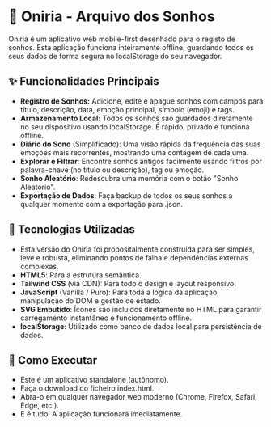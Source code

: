 # 🌙 Oniria - Arquivo dos Sonhos

Oniria é um aplicativo web mobile-first desenhado para o registo de sonhos. Esta aplicação funciona inteiramente offline, guardando todos os seus dados de forma segura no localStorage do seu navegador.

## ✨ Funcionalidades Principais
- **Registro de Sonhos:** Adicione, edite e apague sonhos com campos para título, descrição, data, emoção principal, símbolo (emoji) e tags.
- **Armazenamento Local:** Todos os sonhos são guardados diretamente no seu dispositivo usando localStorage. É rápido, privado e funciona offline.
- **Diário do Sono** (Simplificado): Uma visão rápida da frequência das suas emoções mais recorrentes, mostrando uma contagem de cada uma.
- **Explorar e Filtrar**: Encontre sonhos antigos facilmente usando filtros por palavra-chave (no título ou descrição), tag ou emoção.
- **Sonho Aleatório**: Redescubra uma memória com o botão "Sonho Aleatório".
- **Exportação de Dados**: Faça backup de todos os seus sonhos a qualquer momento com a exportação para .json.

## 🧠 Tecnologias Utilizadas
- Esta versão do Oniria foi propositalmente construída para ser simples, leve e robusta, eliminando pontos de falha e dependências externas complexas.
- **HTML5**: Para a estrutura semântica.
- **Tailwind CSS** (via CDN): Para todo o design e layout responsivo.
- **JavaScript** (Vanilla / Puro): Para toda a lógica da aplicação, manipulação do DOM e gestão de estado.
- **SVG Embutido**: Ícones são incluídos diretamente no HTML para garantir carregamento instantâneo e funcionamento offline.
- **localStorage**: Utilizado como banco de dados local para persistência de dados.

## 🚀 Como Executar
- Este é um aplicativo standalone (autônomo).
- Faça o download do ficheiro index.html.
- Abra-o em qualquer navegador web moderno (Chrome, Firefox, Safari, Edge, etc.).
- E é tudo! A aplicação funcionará imediatamente.





